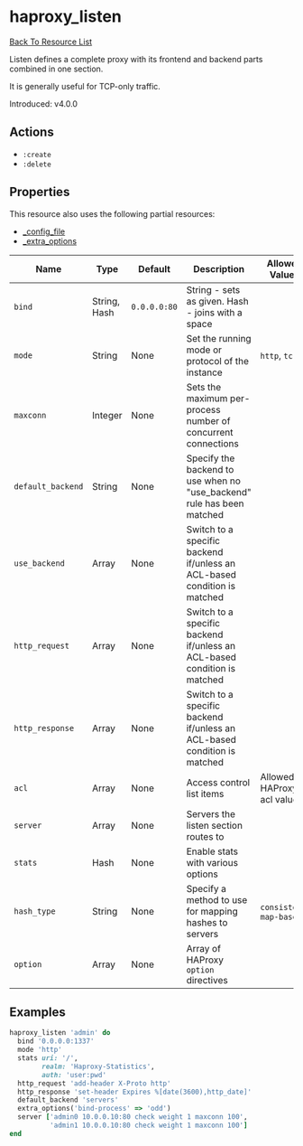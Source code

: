 # haproxy_listen

[Back To Resource List](https://github.com/sous-chefs/haproxy#resources)

Listen defines a complete proxy with its frontend and backend parts combined in one section.

It is generally useful for TCP-only traffic.

Introduced: v4.0.0

## Actions

* `:create`
* `:delete`

## Properties

This resource also uses the following partial resources:

* [_config_file](https://github.com/sous-chefs/haproxy/tree/master/documentation/partial_config_file.md)
* [_extra_options](https://github.com/sous-chefs/haproxy/tree/master/documentation/partial_extra_options.md)

| Name              | Type          | Default      | Description                                                              | Allowed Values             |
|-------------------|---------------|--------------|--------------------------------------------------------------------------|----------------------------|
| `bind`            | String, Hash  | `0.0.0.0:80` | String - sets as given. Hash - joins with a space                        |                            |
| `mode`            | String        | None         | Set the running mode or protocol of the instance                         | `http`, `tcp`              |
| `maxconn`         | Integer       | None         | Sets the maximum per-process number of concurrent connections            |                            |
| `default_backend` | String        | None         | Specify the backend to use when no "use_backend" rule has been matched   |                            |
| `use_backend`     | Array         | None         | Switch to a specific backend if/unless an ACL-based condition is matched |                            |
| `http_request`    | Array         | None         | Switch to a specific backend if/unless an ACL-based condition is matched |                            |
| `http_response`   | Array         | None         | Switch to a specific backend if/unless an ACL-based condition is matched |                            |
| `acl`             | Array         | None         | Access control list items                                                | Allowed HAProxy acl values |
| `server`          | Array         | None         | Servers the listen section routes to                                     |                            |
| `stats`           | Hash          | None         | Enable stats with various options                                        |                            |
| `hash_type`       | String        | None         | Specify a method to use for mapping hashes to servers                    | `consistent`, `map-based`  |
| `option`          | Array         | None         | Array of HAProxy `option` directives                                     |

## Examples

```ruby
haproxy_listen 'admin' do
  bind '0.0.0.0:1337'
  mode 'http'
  stats uri: '/',
        realm: 'Haproxy-Statistics',
        auth: 'user:pwd'
  http_request 'add-header X-Proto http'
  http_response 'set-header Expires %[date(3600),http_date]'
  default_backend 'servers'
  extra_options('bind-process' => 'odd')
  server ['admin0 10.0.0.10:80 check weight 1 maxconn 100',
          'admin1 10.0.0.10:80 check weight 1 maxconn 100']
end
```
